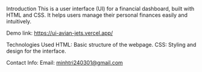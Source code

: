 Introduction
This is a user interface (UI) for a financial dashboard, built with HTML and CSS. It helps users manage their personal finances easily and intuitively.

Demo link: https://ui-avian-jets.vercel.app/

Technologies Used
HTML: Basic structure of the webpage.
CSS: Styling and design for the interface.

Contact Info:
Email: minhtri240301@gmail.com
